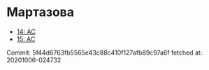 # Мартазова
- [14: AC](14.md)
- [15: AC](15.md)

Commit: 5f44d6763fb5565e43c88c410f127afb89c97a6f
 fetched at: 20201006-024732
